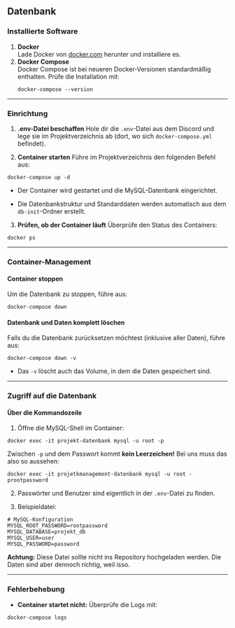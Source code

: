 ## Datenbank

### Installierte Software
1. **Docker**  
   Lade Docker von [docker.com](https://www.docker.com/) herunter und installiere es.
2. **Docker Compose**  
   Docker Compose ist bei neueren Docker-Versionen standardmäßig enthalten. Prüfe die Installation mit:
   ```
   docker-compose --version
   ```


---


### Einrichtung 
 
1. **.env-Datei beschaffen** 
Hole dir die `.env`-Datei aus dem Discord und lege sie im Projektverzeichnis ab (dort, wo sich `docker-compose.yml` befindet).

3. **Container starten** 
Führe im Projektverzeichnis den folgenden Befehl aus:

```
docker-compose up -d
```

  - Der Container wird gestartet und die MySQL-Datenbank eingerichtet.
 
  - Die Datenbankstruktur und Standarddaten werden automatisch aus dem `db-init`-Ordner erstellt.
 
3. **Prüfen, ob der Container läuft** 
Überprüfe den Status des Containers:

```
docker ps
```


---


### Container-Management 

#### Container stoppen 

Um die Datenbank zu stoppen, führe aus:


```
docker-compose down
```

#### Datenbank und Daten komplett löschen 

Falls du die Datenbank zurücksetzen möchtest (inklusive aller Daten), führe aus:


```
docker-compose down -v
```
 
- Das `-v` löscht auch das Volume, in dem die Daten gespeichert sind.


---


### Zugriff auf die Datenbank 
#### Über die Kommandozeile 
 
1. Öffne die MySQL-Shell im Container:

```
docker exec -it projekt-datenbank mysql -u root -p
```

Zwischen `-p` und dem Passwort kommt **kein Leerzeichen!** Bei uns muss das also so aussehen:
```
docker exec -it projetkmanagement-datenbank mysql -u root -prootpassword
```
 
2. Passwörter und Benutzer sind eigentlich in der `.env`-Datei zu finden.

3. Beispieldatei:

```
# MySQL-Konfiguration
MYSQL_ROOT_PASSWORD=rootpassword
MYSQL_DATABASE=projekt_db
MYSQL_USER=user
MYSQL_PASSWORD=password
```
**Achtung:**  Diese Datei sollte nicht ins Repository hochgeladen werden. Die Daten sind aber dennoch richtig, weil isso.


---


### Fehlerbehebung 
 
- **Container startet nicht:** 
Überprüfe die Logs mit:

```
docker-compose logs
```
